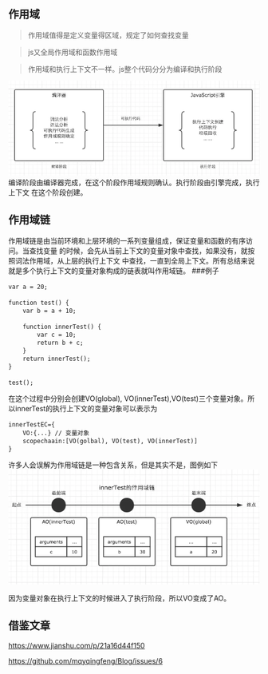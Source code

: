
## 作用域
> 作用域值得是定义变量得区域，规定了如何查找变量

> js又全局作用域和函数作用域

> 作用域和执行上下文不一样。js整个代码分分为编译和执行阶段

![avatar](https://github.com/MagicLeeW/Blog/blob/master/js%E5%AD%A6%E4%B9%A0%E7%AC%94%E8%AE%B0/images/%E4%BD%9C%E7%94%A8%E5%9F%9F%E9%93%BE1.png?raw=true)
编译阶段由编译器完成，在这个阶段作用域规则确认。执行阶段由引擎完成，执行上下文
在这个阶段创建。

## 作用域链
作用域链是由当前环境和上层环境的一系列变量组成，保证变量和函数的有序访问。当查找变量
的时候，会先从当前上下文的变量对象中查找，如果没有，就按照词法作用域，从上层的执行上下文
中查找，一直到全局上下文。所有总结来说就是多个执行上下文的变量对象构成的链表就叫作用域链。
###例子

```
var a = 20;

function test() {
    var b = a + 10;

    function innerTest() {
        var c = 10;
        return b + c;
    }
    return innerTest();
}

test();
```
在这个过程中分别会创建VO(global), VO(innerTest),VO(test)三个变量对象。所以innerTest的执行上下文的变量对象可以表示为
```
innerTestEC={
    VO:{...} // 变量对象
    scopechaain:[VO(golbal), VO(test), VO(innerTest)]
}
```
许多人会误解为作用域链是一种包含关系，但是其实不是，图例如下
![avatar](https://github.com/MagicLeeW/Blog/blob/master/js%E5%AD%A6%E4%B9%A0%E7%AC%94%E8%AE%B0/images/%E4%BD%9C%E7%94%A8%E5%9F%9F%E9%93%BE2.png?raw=true)

因为变量对象在执行上下文的时候进入了执行阶段，所以VO变成了AO。


## 借鉴文章
https://www.jianshu.com/p/21a16d44f150

https://github.com/mqyqingfeng/Blog/issues/6
